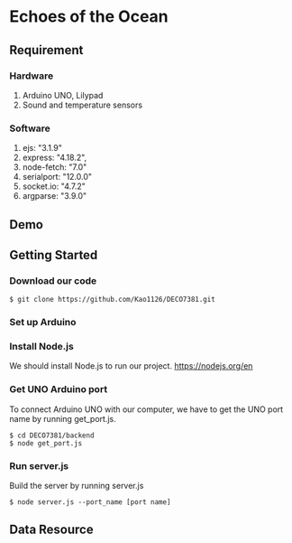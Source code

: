 # Echoes of the Ocean

## Requirement
### Hardware
1. Arduino UNO, Lilypad
2. Sound and temperature sensors

### Software
1. ejs: "3.1.9"
2. express: "4.18.2",
3. node-fetch: "7.0"
4. serialport: "12.0.0"
5. socket.io: "4.7.2"
6. argparse: "3.9.0"

## Demo


## Getting Started

### Download our code

    $ git clone https://github.com/Kao1126/DECO7381.git

### Set up Arduino


### Install Node.js
We should install Node.js to run our project.
https://nodejs.org/en

### Get UNO Arduino port

To connect Arduino UNO with our computer, we have to get the UNO port name by running get_port.js.

    $ cd DECO7381/backend
    $ node get_port.js


### Run server.js
Build the server by running server.js

    $ node server.js --port_name [port name]


## Data Resource
